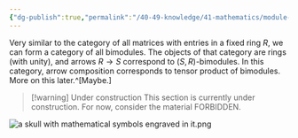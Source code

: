 ```yaml
---
{"dg-publish":true,"permalink":"/40-49-knowledge/41-mathematics/module-theory/bimodules/the-2-category-of-bimodules/","tags":["#module_theory"],"updated":"2024-10-10T06:46:19-07:00"}
---
```


Very similar to the category of all matrices with entries in a fixed ring $R$, we can form a category of all bimodules. The objects of that category are rings (with unity), and arrows $R\to S$ correspond to $(S,R)$-bimodules. In this category, arrow composition corresponds to tensor product of bimodules. More on this later.^[Maybe.]

> [!warning] Under construction
> This section is currently under construction. For now, consider the material FORBIDDEN.

![a skull with mathematical symbols engraved in it.png](/img/user/a%20skull%20with%20mathematical%20symbols%20engraved%20in%20it.png)